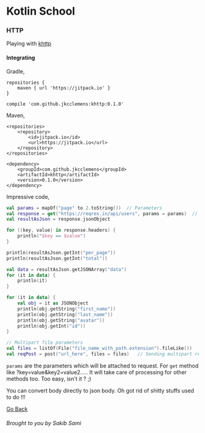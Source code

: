 # Kotlin School

### HTTP

Playing with [khttp](https://github.com/jkcclemens/khttp)

#### Integrating

Gradle,
```
repositories {
    maven { url 'https://jitpack.io' }
}
```
```
compile 'com.github.jkcclemens:khttp:0.1.0'
```

Maven,
```
<repositories>
    <repository>
	    <id>jitpack.io</id>
		<url>https://jitpack.io</url>
	</repository>
</repositories>
```
```
<dependency>
    <groupId>com.github.jkcclemens</groupId>
	<artifactId>khttp</artifactId>
	<version>0.1.0</version>
</dependency>
```

Impressive code,
```kotlin
val params = mapOf("page" to 2.toString())  // Parameters
val response = get("https://reqres.in/api/users", params = params)  // Send get request
val resultAsJson = response.jsonObject

for ((key, value) in response.headers) {
    println("$key == $value")
}

println(resultAsJson.getInt("per_page"))
println(resultAsJson.getInt("total"))

val data = resultAsJson.getJSONArray("data")
for (it in data) {
    println(it)
}

for (it in data) {
    val obj = it as JSONObject
    println(obj.getString("first_name"))
    println(obj.getString("last_name"))
    println(obj.getString("avatar"))
    println(obj.getInt("id"))
}

// Multipart file parameters
val files = listOf(File("file_name_with_path.extension").fileLike())
val reqPost = post("url_here", files = files)   // Sending multipart request
```

`params` are the parameters which will be attached to request.
For `get` method like ?key=value&key2=value2.....
It will take care of processing for other methods too.
Too easy, isn't it ? ;)

You can convert body directly to json body. Oh got rid of shitty stuffs used to do !!!

[Go Back](https://github.com/s4kibs4mi/KotlinSchool/blob/master/src/main/resources/tutorials/en/index.md)
###### Brought to you by Sakib Sami
